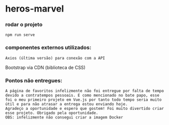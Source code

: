 # heros-marvel

### rodar o projeto
```
npm run serve
```
### componentes externos utilizados:
```
Axios (última versão) para conexão com a API
```
Bootstrap via CDN (biblioteca de CSS)

### Pontos não entregues:
```
A página de favoritos infelizmente não foi entregue por falta de tempo devido a contratempos pessoais. E como mencionado no bate papo, esse foi o meu primeiro projeto em Vue.js por tanto todo tempo seria muito útil e para não atrasar a entrega estou enviando hoje.
Agradeço a oportunidade e espero que gostem! Foi muito divertido criar esse projeto. Obrigado pela oportunidade.
OBS: infelizmente não consegui criar a imagem Docker
```